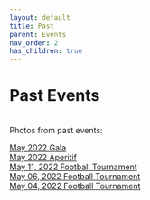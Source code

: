 ```yaml
---
layout: default
title: Past
parent: Events
nav_order: 2
has_children: true
---
```


# Past Events

<br>
Photos from past events:


[May 2022 Gala](https://drive.google.com/drive/folders/17TfClt5K7R4d5QLawm9aQ5FC6i-bcvp2) \
[May 2022 Aperitif](https://drive.google.com/drive/folders/1dWA4CEY0ezD58ld-w2kXeJ5_SiUjy7_-?usp=sharing) \
[May 11, 2022 Football Tournament](https://drive.google.com/drive/folders/1yo9aeJbbiparViuusFtvgZTt8EBoDLCi?usp=sharing) \
[May 06, 2022 Football Tournament](https://drive.google.com/drive/folders/1W9uoNXFBS_O_qwFqUMFwKQs4na9lYF0Q?usp=sharing) \
[May 04, 2022 Football Tournament](https://drive.google.com/drive/folders/1kE6d0mDK0aO84BGgfm20t5Eq_rJujXsf?usp=sharing) 












